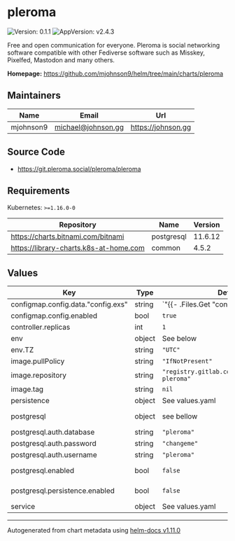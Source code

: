 # pleroma

![Version: 0.1.1](https://img.shields.io/badge/Version-0.1.1-informational?style=flat-square) ![AppVersion: v2.4.3](https://img.shields.io/badge/AppVersion-v2.4.3-informational?style=flat-square)

Free and open communication for everyone. Pleroma is social networking software compatible with other Fediverse software such as Misskey, Pixelfed, Mastodon and many others.

**Homepage:** <https://github.com/mjohnson9/helm/tree/main/charts/pleroma>

## Maintainers

| Name | Email | Url |
| ---- | ------ | --- |
| mjohnson9 | <michael@johnson.gg> | <https://johnson.gg> |

## Source Code

* <https://git.pleroma.social/pleroma/pleroma>

## Requirements

Kubernetes: `>=1.16.0-0`

| Repository | Name | Version |
|------------|------|---------|
| https://charts.bitnami.com/bitnami | postgresql | 11.6.12 |
| https://library-charts.k8s-at-home.com | common | 4.5.2 |

## Values

| Key | Type | Default | Description |
|-----|------|---------|-------------|
| configmap.config.data."config.exs" | string | `"{{- .Files.Get \"config.exs\" | nindent 8 }}\n"` |  |
| configmap.config.enabled | bool | `true` |  |
| controller.replicas | int | `1` | Number of pods to load balance between |
| env | object | See below | environment variables. |
| env.TZ | string | `"UTC"` | Set the container timezone |
| image.pullPolicy | string | `"IfNotPresent"` | image pull policy |
| image.repository | string | `"registry.gitlab.com/tsuribori/docker-pleroma"` | image repository |
| image.tag | string | `nil` |  |
| persistence | object | See values.yaml | Configure persistence settings for the chart under this key. |
| postgresql | object | see bellow | Bitnami postgres chart. For more options see https://github.com/bitnami/charts/tree/master/bitnami/postgresql |
| postgresql.auth.database | string | `"pleroma"` | Postgres database |
| postgresql.auth.password | string | `"changeme"` | Postgres database password |
| postgresql.auth.username | string | `"pleroma"` | Postgres database user name |
| postgresql.enabled | bool | `false` | By default uses an internal postgress. Dissable if you use your own Postgres. |
| postgresql.persistence.enabled | bool | `false` | if database is stored to a PVC. Set to true when you are done testing. |
| service | object | See values.yaml | Configures service settings for the chart. |

----------------------------------------------
Autogenerated from chart metadata using [helm-docs v1.11.0](https://github.com/norwoodj/helm-docs/releases/v1.11.0)

